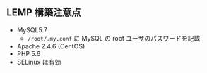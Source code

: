 ## LEMP 構築注意点
- MySQL5.7
  - `/root/.my.conf` に MySQL の root ユーザのパスワードを記載
- Apache 2.4.6 (CentOS)
- PHP 5.6
- SELinux は有効

